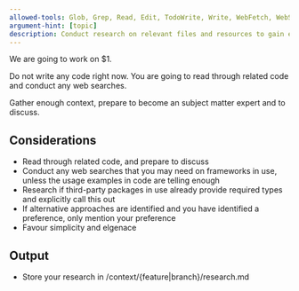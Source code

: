 ```yaml
---
allowed-tools: Glob, Grep, Read, Edit, TodoWrite, Write, WebFetch, WebSearch
argument-hint: [topic]
description: Conduct research on relevant files and resources to gain enough context for a full understanding of the given PRD or topic.
---
```


We are going to work on $1.

Do not write any code right now. You are going to read through related code and conduct any web searches.

Gather enough context, prepare to become an subject matter expert and to discuss.

## Considerations
- Read through related code, and prepare to discuss
- Conduct any web searches that you may need on frameworks in use, unless the usage examples in code are telling enough
- Research if third-party packages in use already provide required types and explicitly call this out
- If alternative approaches are identified and you have identified a preference, only mention your preference
- Favour simplicity and elgenace

## Output
- Store your research in /context/{feature|branch}/research.md
